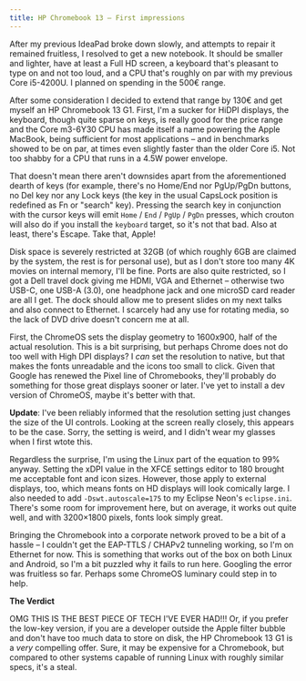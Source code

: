 ```yaml
---
title: HP Chromebook 13 – First impressions
---
```


After my previous IdeaPad broke down slowly, and attempts to repair it remained fruitless, I resolved to get a new
notebook. It should be smaller and lighter, have at least a Full HD screen, a keyboard that's pleasant to type on and
not too loud, and a CPU that's roughly on par with my previous Core i5-4200U. I planned on spending in the 500€ range.

After some consideration I decided to extend that range by 130€ and get myself an HP Chromebook 13 G1. First, I'm a
sucker for HiDPI displays, the keyboard, though quite sparse on keys, is really good for the price range and the Core
m3-6Y30 CPU has made itself a name powering the Apple MacBook, being sufficient for most applications – and in
benchmarks showed to be on par, at times even slightly faster than the older Core i5. Not too shabby for a CPU that
runs in a 4.5W power envelope.

That doesn't mean there aren't downsides apart from the aforementioned dearth of keys (for example, there's no Home/End
nor PgUp/PgDn buttons, no Del key nor any Lock keys (the key in the usual CapsLock position is redefined as Fn or
"search" key). Pressing the search key in conjunction with the cursor keys will emit `Home` / `End` / `PgUp` / `PgDn`
presses, which crouton will also do if you install the `keyboard` target, so it's not that bad. Also at least, there's
Escape. Take that, Apple!

Disk space is severely restricted at 32GB (of which roughly 6GB are claimed by the system, the rest is for personal
use), but as I don't store too many 4K movies on internal memory, I'll be fine. Ports are also quite restricted, so I
got a Dell travel dock giving me HDMI, VGA and Ethernet – otherwise two USB-C, one USB-A (3.0), one headphone jack and
one microSD card reader are all I get. The dock should allow me to present slides on my next talks and also connect to
Ethernet. I scarcely had any use for rotating media, so the lack of DVD drive doesn't concern me at all.

First, the ChromeOS sets the display geometry to 1600x900, half of the actual resolution. This is a bit surprising, but
perhaps Chrome does not do too well with High DPI displays? I *can* set the resolution to native, but that makes the
fonts unreadable and the icons too small to click. Given that Google has renewed the Pixel line of Chromebooks, they'll
probably do something for those great displays sooner or later. I've yet to install a dev version of ChromeOS, maybe
it's better with that.

**Update**: I've been reliably informed that the resolution setting just changes the size of the UI controls. Looking
at the screen really closely, this appears to be the case. Sorry, the setting is weird, and I didn't wear my glasses
when I first wtote this.

Regardless the surprise, I'm using the Linux part of the equation to 99% anyway. Setting the xDPI value in the XFCE
settings editor to 180 brought me acceptable font and icon sizes. However, those apply to external displays, too, which
means fonts on HD displays will look comically large. I also needed to add `-Dswt.autoscale=175` to my Eclipse Neon's
`eclipse.ini`. There's some room for improvement here, but on average, it works out quite well, and with 3200×1800
pixels, fonts look simply great.

Bringing the Chromebook into a corporate network proved to be a bit of a hassle – I couldn't get the EAP-TTLS / CHAPv2
tunneling working, so I'm on Ethernet for now. This is something that works out of the box on both Linux and Android,
so I'm a bit puzzled why it fails to run here. Googling the error was fruitless so far. Perhaps some ChromeOS luminary
could step in to help.

**The Verdict**

OMG THIS IS THE BEST PIECE OF TECH I'VE EVER HAD!!! Or, if you prefer the low-key version, if you are a developer
outside the Apple filter bubble and don't have too much data to store on disk, the HP Chromebook 13 G1 is a *very*
compelling offer. Sure, it may be expensive for a Chromebook, but compared to other systems capable of running Linux
with roughly similar specs, it's a steal.
